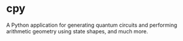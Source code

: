 # cpy
A Python application for generating quantum circuits and performing arithmetic geometry using state shapes, and much more.
